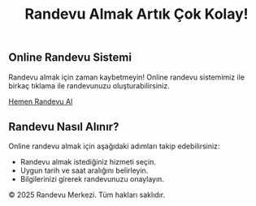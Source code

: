 <!DOCTYPE html>
<html lang="tr">
<head>
    <meta charset="UTF-8">
    <meta name="viewport" content="width=device-width, initial-scale=1.0">
    <title>Online Randevu Sistemi | Kolayca Randevu Alın</title>
    <meta name="description" content="Hızlı ve kolay randevu alabileceğiniz online randevu sistemimizle, zamandan tasarruf edin. Hemen randevunuzu oluşturun!">
    <meta name="keywords" content="randevu, online randevu, randevu alma, hızlı randevu">
    <meta name="author" content="Randevu Merkezi">
    <link rel="canonical" href="https://www.siteniz.com/randevu">
    <script type="application/ld+json">
    {
        "@context": "https://schema.org",
        "@type": "WebPage",
        "name": "Online Randevu Sistemi",
        "description": "Hızlı ve kolay randevu alabileceğiniz online randevu sistemimizle, zamandan tasarruf edin. Hemen randevunuzu oluşturun!",
        "url": "https://www.siteniz.com/randevu"
    }
    </script>
</head>
<body>
    <header>
        <h1>Randevu Almak Artık Çok Kolay!</h1>
    </header>
    <main>
        <section>
            <h2>Online Randevu Sistemi</h2>
            <p>Randevu almak için zaman kaybetmeyin! Online randevu sistemimiz ile birkaç tıklama ile randevunuzu oluşturabilirsiniz.</p>
            <a href="https://www.siteniz.com/randevu-al" class="button">Hemen Randevu Al</a>
        </section>
        <section>
            <h2>Randevu Nasıl Alınır?</h2>
            <p>Online randevu almak için aşağıdaki adımları takip edebilirsiniz:</p>
            <ul>
                <li>Randevu almak istediğiniz hizmeti seçin.</li>
                <li>Uygun tarih ve saat aralığını belirleyin.</li>
                <li>Bilgilerinizi girerek randevunuzu onaylayın.</li>
            </ul>
        </section>
    </main>
    <footer>
        <p>&copy; 2025 Randevu Merkezi. Tüm hakları saklıdır.</p>
    </footer>
</body>
</html>
